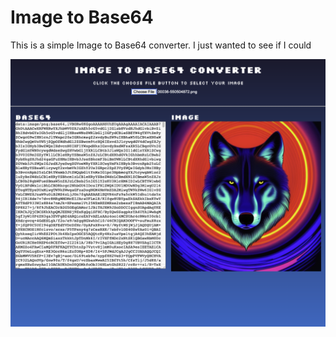 # Image to Base64
 This is a simple Image to Base64 converter. I just wanted to see if I could

![Base 64 converter](https://github.com/FitzroyWoodruff/Image-to-Base64/blob/main/ScreenshotBase64.png?raw=true)
